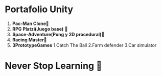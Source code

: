 # Portafolio Unity
1. **Pac-Man Clone**👻
2. **RPG Platzi(Juego base)** 🏡
3. **Space-Adventure(Pong y 2D procedural)**🧶
4. **Racing Master**🚗
5. **3PrototypeGames**
	1.Catch The Ball
	2.Farm defender
	3.Car simulator
# Never Stop Learning 💚